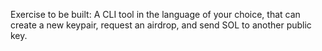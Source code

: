 Exercise to be built: A CLI tool in the language of your choice, that can create a new keypair, request an airdrop, and send SOL to another public key.